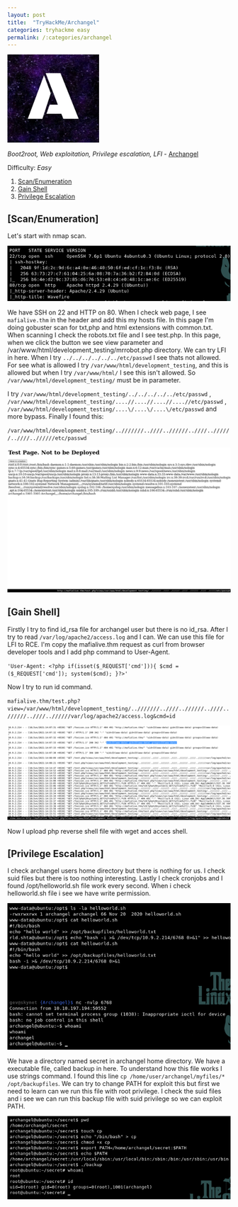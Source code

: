 ```yaml
---
layout: post
title:  "TryHackMe/Archangel"
categories: tryhackme easy
permalink: /:categories/archangel
---
```


[<img src="/assets/tryhackme/images/archangel.jpeg" height=199px>](https://tryhackme.com/room/archangel)

*Boot2root, Web exploitation, Privilege escalation, LFI* - [Archangel](https://tryhackme.com/p/Archangel)

Difficulty: *Easy*

1. [Scan/Enumeration](#scan/enumeration)
2. [Gain Shell](#gain-shell)
3. [Privilege Escalation](#privilege-escalation)

## [Scan/Enumeration]

Let's start with nmap scan.

![archangel-1](/assets/tryhackme/images/archangel-1.png)

We have SSH on 22 and HTTP on 80. When I check web page, I see `mafialive.thm` in the header and add this my hosts file. In this page I'm doing gobuster scan for txt,php and html extensions with common.txt. When scanning I check the robots.txt file and I see test.php. In this page, when we click the button we see view parameter and /var/www/html/development_testing/mrrobot.php directory. We can try LFI in here. When I try `../../../../../../etc/passwd` I see thats not allowed. For see what is allowed I try `/var/www/html/development_testing`, and this is allowed but when I try `/var/www/html/` I see this isn't allowed. So `/var/www/html/development_testing/` must be in parameter.

I try `/var/www/html/development_testing/../../../../../etc/passwd` , `/var/www/html/development_testing/....//....//....//....//etc/passwd` , `/var/www/html/development_testing/....\/....\/....\/etc/passwd` and more bypass. Finally I found this:

`/var/www/html/development_testing/..///////..////..//////..////..//////..////..//////etc/passwd`

![archangel-2](/assets/tryhackme/images/archangel-2.png)

## [Gain Shell]

Firstly I try to find id_rsa file for archangel user but there is no id_rsa. After I try to read `/var/log/apache2/access.log` and I can. We can use this file for LFI to RCE. I'm copy the mafialive.thm request as curl from browser developer tools and I add php command to User-Agent.

`'User-Agent: <?php if(isset($_REQUEST['cmd'])){ $cmd = ($_REQUEST['cmd']); system($cmd); }?>'`

Now I try to run id command.

`mafialive.thm/test.php?view=/var/www/html/development_testing/..///////..////..//////..////..//////..////..//////var/log/apache2/access.log&cmd=id`

![archangel-3](/assets/tryhackme/images/archangel-3.png)

Now I upload php reverse shell file with wget and acces shell.

## [Privilege Escalation]

I check archangel users home directory but there is nothing for us. I check suid files but there is too nothing interesting. Lastly I check cronjobs and I found /opt/helloworld.sh file work every second. When i check helloworld.sh file i see we have write permission.

![archangel-4](/assets/tryhackme/images/archangel-4.png)

We have a directory named secret in archangel home directory. We have a executable file, called backup in here. To understand how this file works I use strings command. I found this line `cp /home/user/archangel/myfiles/* /opt/backupfiles`. We can try to change PATH for exploit this but first we need to learn can we run this file with root privilege. I check the suid files and i see we can run this backup file with suid privilege so we can exploit PATH.

![archangel-5](/assets/tryhackme/images/archangel-5.png)
